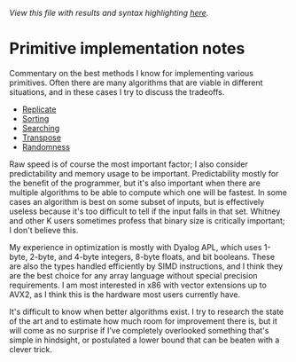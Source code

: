 *View this file with results and syntax highlighting [here](https://mlochbaum.github.io/BQN/implementation/primitive/index.html).*

# Primitive implementation notes

Commentary on the best methods I know for implementing various primitives. Often there are many algorithms that are viable in different situations, and in these cases I try to discuss the tradeoffs.

- [Replicate](replicate.md)
- [Sorting](sort.md)
- [Searching](search.md)
- [Transpose](transpose.md)
- [Randomness](random.md)

Raw speed is of course the most important factor; I also consider predictability and memory usage to be important. Predictability mostly for the benefit of the programmer, but it's also important when there are multiple algorithms to be able to compute which one will be fastest. In some cases an algorithm is best on some subset of inputs, but is effectively useless because it's too difficult to tell if the input falls in that set. Whitney and other K users sometimes profess that binary size is critically important; I don't believe this.

My experience in optimization is mostly with Dyalog APL, which uses 1-byte, 2-byte, and 4-byte integers, 8-byte floats, and bit booleans. These are also the types handled efficiently by SIMD instructions, and I think they are the best choice for any array language without special precision requirements. I am most interested in x86 with vector extensions up to AVX2, as I think this is the hardware most users currently have.

It's difficult to know when better algorithms exist. I try to research the state of the art and to estimate how much room for improvement there is, but it will come as no surprise if I've completely overlooked something that's simple in hindsight, or postulated a lower bound that can be beaten with a clever trick.
